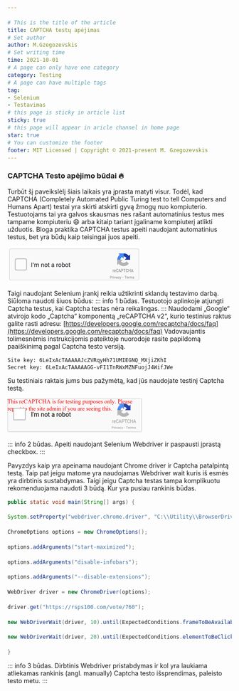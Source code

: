 ```yaml
---

# This is the title of the article
title: CAPTCHA testų apėjimas
# Set author
author: M.Gzegozevskis
# Set writing time
time: 2021-10-01
# A page can only have one category
category: Testing
# A page can have multiple tags
tag:
- Selenium
- Testavimas
# this page is sticky in article list
sticky: true
# this page will appear in aricle channel in home page
star: true
# You can customize the footer
footer: MIT Licensed | Copyright © 2021-present M. Gzegozevskis
---
```


### CAPTCHA Testo apėjimo būdai :fire:

Turbūt šį paveikslėlį šiais laikais yra įprasta matyti visur. Todėl, kad CAPTCHA (Completely Automated Public Turing test to tell Computers and Humans Apart) testai yra skirti atskirti gyvą žmogų nuo kompiuterio.
Testuotojams tai yra galvos skausmas nes rašant automatinius testus mes tampame kompiuteriu :smile: arba kitaip tariant įgaliname kompiuterį atlikti užduotis.
Bloga praktika CAPTCHA testus apeiti naudojant automatinius testus, bet yra būdų kaip teisingai juos apeiti.

![img_2.png](img_2.png)

Taigi naudojant Selenium įrankį reikia užtikrinti sklandų testavimo darbą. Siūloma naudoti šiuos būdus:
::: info 1 būdas.
 Testuotojo aplinkoje atjungti Captcha testus, kai Captcha testas nėra reikalingas.
:::
Naudodami „Google“ atvirojo kodo „Captcha“ komponentą „reCAPTCHA v2“, kurio testinius raktus galite rasti adresu: [https://developers.google.com/recaptcha/docs/faq](https://developers.google.com/recaptcha/docs/faq)
Vadovaujantis tolimesnėmis instrukcijomis pateiktoje nuorodoje rasite papildomą paaiškinimą pagal Captcha testo versiją. 

```
Site key: 6LeIxAcTAAAAAJcZVRqyHh71UMIEGNQ_MXjiZKhI
Secret key: 6LeIxAcTAAAAAGG-vFI1TnRWxMZNFuojJ4WifJWe
```

Su testiniais raktais jums bus pažymėtą, kad jūs naudojate testinį Captcha testą.

![img_1.png](img_1.png)

::: info 2 būdas.
Apeiti naudojant Selenium Webdriver ir paspausti įprastą checkbox. 
:::

Pavyzdys kaip yra apeinama naudojant Chrome driver ir Captcha patalpintą testą. 
Taip pat jeigu matome yra naudojamas Webdriver wait kuris iš esmės yra dirbtinis sustabdymas. 
Taigi jeigu Captcha testas tampa komplikuotu rekomenduojama naudoti 3 būdą. Kur yra pusiau rankinis būdas.
```java 
public static void main(String[] args) { 

System.setProperty("webdriver.chrome.driver", "C:\\Utility\\BrowserDrivers\\chromedriver.exe"); 

ChromeOptions options = new ChromeOptions();

options.addArguments("start-maximized");

options.addArguments("disable-infobars");

options.addArguments("--disable-extensions"); 

WebDriver driver = new ChromeDriver(options);

driver.get("https://rsps100.com/vote/760"); 

new WebDriverWait(driver, 10).until(ExpectedConditions.frameToBeAvailableAndSwitchToIt(By.xpath("//iframe[starts-with(@name, 'a-') and starts-with(@src, 'https://www.google.com/recaptcha')]"))); 

new WebDriverWait(driver, 20).until(ExpectedConditions.elementToBeClickable(By.cssSelector("div.recaptcha-checkbox-checkmark"))).click(); 

}

```

::: info 3 būdas.
Dirbtinis Webdriver pristabdymas ir kol yra laukiama atliekamas rankinis (angl. manually) Captcha testo išsprendimas, paleisto testo metu.
:::

